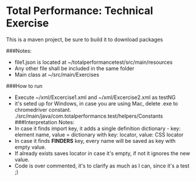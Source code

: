 # Total Performance: Technical Exercise

This is a maven project, be sure to build it to download packages

###Notes:
  * file1.json is located at ~/totalperformancetest/src/main/resources
  * Any other file shall be included in the same folder
  * Main class at ~/src/main/Exercises
  
###How to run
  * Execute ~/xml/Excercise1.xml and ~/xml/Excercise2.xml as testNG 
  * it's seted up for Windows, in case you are using Mac, delete .exe to chromedriver constant. ./src/main/java/com.totalperformance.test/helpers/Constants
###Interpretation Notes:
  * In case it finds import key, it adds a single definition dictionary - key: element name, value = dictionary with key: locator, value: CSS locator
  * In case it finds __FINDERS__ key, every name will be saved as key with empty value.
  * If already exists saves locator in case it's empty, if not it ignores the new value.
  * Code is over commented, it's to clarify as much as I can, since it's a test ;)